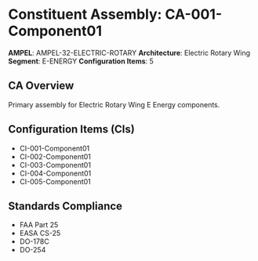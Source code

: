 # Constituent Assembly: CA-001-Component01

**AMPEL**: AMPEL-32-ELECTRIC-ROTARY
**Architecture**: Electric Rotary Wing
**Segment**: E-ENERGY
**Configuration Items**: 5

## CA Overview
Primary assembly for Electric Rotary Wing E Energy components.

## Configuration Items (CIs)
- CI-001-Component01
- CI-002-Component01
- CI-003-Component01
- CI-004-Component01
- CI-005-Component01

## Standards Compliance
- FAA Part 25
- EASA CS-25
- DO-178C
- DO-254
